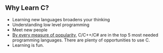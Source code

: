 ## Why Learn C?
 - Learning new languages broadens your thinking
 - Understanding low level programming
 - Meet new people
 - [By every measure of popularity][readwriteweb-language-popularity], C/C++/C#
are in the top 5 most needed programming languages. There are plenty of
opportunities to use C.
 - Learning is fun.

[readwriteweb-language-popularity]: http://readwrite.com/2012/06/05/5-ways-to-tell-which-programming-lanugages-are-most-popular

[curriculum]: ./curriculum.md
[license]: ./MIT-LICENSE
